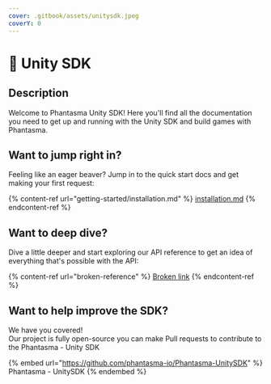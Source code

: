 ```yaml
---
cover: .gitbook/assets/unitysdk.jpeg
coverY: 0
---
```


# 👋 Unity SDK

## Description

Welcome to Phantasma Unity SDK! Here you'll find all the documentation you need to get up and running with the Unity SDK and build games with Phantasma.

## Want to jump right in?

Feeling like an eager beaver? Jump in to the quick start docs and get making your first request:

{% content-ref url="getting-started/installation.md" %}
[installation.md](getting-started/installation.md)
{% endcontent-ref %}

## Want to deep dive?

Dive a little deeper and start exploring our API reference to get an idea of everything that's possible with the API:

{% content-ref url="broken-reference" %}
[Broken link](broken-reference)
{% endcontent-ref %}

## Want to help improve the SDK?

We have you covered!\
Our project is fully open-source you can make Pull requests to contribute to the Phantasma - Unity SDK

{% embed url="https://github.com/phantasma-io/Phantasma-UnitySDK" %}
Phantasma - UnitySDK
{% endembed %}
